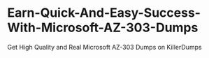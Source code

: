 # Earn-Quick-And-Easy-Success-With-Microsoft-AZ-303-Dumps
Get High Quality and Real Microsoft AZ-303 Dumps on KillerDumps
